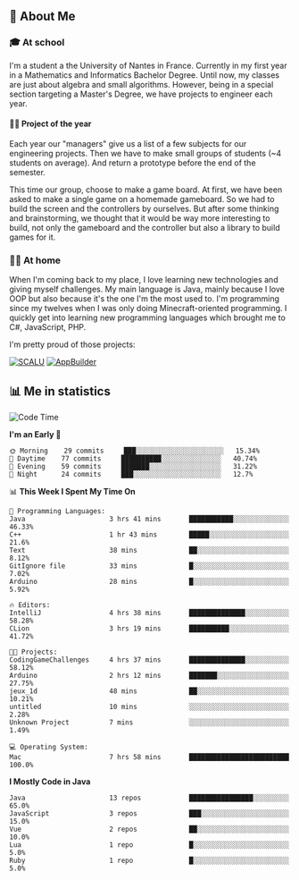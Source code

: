 ## 👀 About Me

### 🎓 At school

I'm a student a the University of Nantes in France. Currently in my first year in a Mathematics and Informatics Bachelor Degree. Until now, my classes are just about algebra and small algorithms. However, being in a special section targeting a Master's Degree, we have projects to engineer each year. 

#### 🔧🔬 Project of the year

Each year our "managers" give us a list of a few subjects for our engineering projects. Then we have to make small groups of students (~4 students on average). And return a prototype before the end of the semester.

This time our group, choose to make a game board. At first, we have been asked to make a single game on a homemade gameboard. So we had to build the screen and the controllers by ourselves. 
But after some thinking and brainstorming, we thought that it would be way more interesting to build, not only the gameboard and the controller but also a library to build games for it.

### 👨‍💻 At home

When I'm coming back to my place, I love learning new technologies and giving myself challenges. My main language is Java, mainly because I love OOP but also because it's the one I'm the most used to. I'm programming since my twelves when I was only doing Minecraft-oriented programming.  I quickly get into learning new programming languages which brought me to C#, JavaScript, PHP. 

I'm pretty proud of those projects:

[![SCALU](https://github-readme-stats.vercel.app/api/pin?username=renardfute&repo=SCALU)](https://github.com/renardfute/scalu)
[![AppBuilder](https://github-readme-stats.vercel.app/api/pin?username=pulsedev2&repo=AppBuilder)](https://github.com/pulsedev2/AppBuilder)

## 📊 Me in statistics
<!--START_SECTION:waka-->
![Code Time](http://img.shields.io/badge/Code%20Time-42%20hrs%2022%20mins-blue)

**I'm an Early 🐤** 

```text
🌞 Morning    29 commits     ███░░░░░░░░░░░░░░░░░░░░░░   15.34% 
🌆 Daytime    77 commits     ██████████░░░░░░░░░░░░░░░   40.74% 
🌃 Evening    59 commits     ███████░░░░░░░░░░░░░░░░░░   31.22% 
🌙 Night      24 commits     ███░░░░░░░░░░░░░░░░░░░░░░   12.7%

```


📊 **This Week I Spent My Time On** 

```text
💬 Programming Languages: 
Java                     3 hrs 41 mins       ███████████░░░░░░░░░░░░░░   46.33% 
C++                      1 hr 43 mins        █████░░░░░░░░░░░░░░░░░░░░   21.6% 
Text                     38 mins             ██░░░░░░░░░░░░░░░░░░░░░░░   8.12% 
GitIgnore file           33 mins             █░░░░░░░░░░░░░░░░░░░░░░░░   7.02% 
Arduino                  28 mins             █░░░░░░░░░░░░░░░░░░░░░░░░   5.92%

🔥 Editors: 
IntelliJ                 4 hrs 38 mins       ██████████████░░░░░░░░░░░   58.28% 
CLion                    3 hrs 19 mins       ██████████░░░░░░░░░░░░░░░   41.72%

🐱‍💻 Projects: 
CodingGameChallenges     4 hrs 37 mins       ██████████████░░░░░░░░░░░   58.12% 
Arduino                  2 hrs 12 mins       ███████░░░░░░░░░░░░░░░░░░   27.75% 
jeux_1d                  48 mins             ██░░░░░░░░░░░░░░░░░░░░░░░   10.21% 
untitled                 10 mins             ░░░░░░░░░░░░░░░░░░░░░░░░░   2.28% 
Unknown Project          7 mins              ░░░░░░░░░░░░░░░░░░░░░░░░░   1.49%

💻 Operating System: 
Mac                      7 hrs 58 mins       █████████████████████████   100.0%

```

**I Mostly Code in Java** 

```text
Java                     13 repos            ████████████████░░░░░░░░░   65.0% 
JavaScript               3 repos             ███░░░░░░░░░░░░░░░░░░░░░░   15.0% 
Vue                      2 repos             ██░░░░░░░░░░░░░░░░░░░░░░░   10.0% 
Lua                      1 repo              █░░░░░░░░░░░░░░░░░░░░░░░░   5.0% 
Ruby                     1 repo              █░░░░░░░░░░░░░░░░░░░░░░░░   5.0%

```



<!--END_SECTION:waka-->
